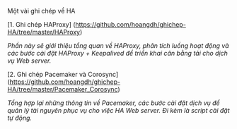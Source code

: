 Một vài ghi chép về HA

[1. Ghi chép HAProxy] (https://github.com/hoangdh/ghichep-HA/tree/master/HAProxy)

*Phần này sẽ giới thiệu tổng quan về HAProxy, phân tích luồng hoạt động và các bước cài đặt HAProxy + Keepalived để triển khai cân bằng tải cho dịch vụ Web server.*

[2. Ghi chép Pacemaker và Corosync] (https://github.com/hoangdh/ghichep-HA/tree/master/Pacemaker_Corosync)

*Tổng hợp lại những thông tin về Pacemaker, các bước cài đặt dịch vụ để quản lý tài nguyên phục vụ cho việc HA Web server. Đi kèm là script cài đặt tự động.*